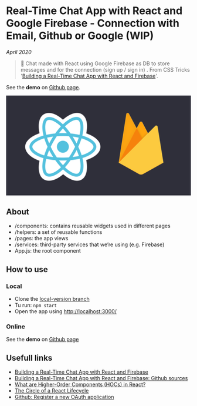 # Real-Time Chat App with React and Google Firebase - Connection with Email, Github or Google (WIP)

*April 2020*

> 🔨 Chat made with React using Google Firebase as DB to store messages and for the connection (sign up / sign in) . From CSS Tricks '[Building a Real-Time Chat App with React and Firebase](https://css-tricks.com/building-a-real-time-chat-app-with-react-and-firebase/)'. 

See the **demo** on [Github page](https://raigyo.github.io/angular-restaurangular/).

![React + Firebase logos](readme-img/reactfirebase.png)

## About

- /components: contains reusable widgets used in different pages
- /helpers: a set of reusable functions
- /pages: the app views
- /services: third-party services that we’re using (e.g. Firebase)
- App.js: the root component

## How to use

### Local

- Clone the [local-version branch](#)
- Tu run: `npm start`
- Open the app using [http://localhost:3000/](http://localhost:3000/)

### Online

See the **demo** on [Github page](#)

## Usefull links

- [Building a Real-Time Chat App with React and Firebase](https://css-tricks.com/building-a-real-time-chat-app-with-react-and-firebase/)
- [Building a Real-Time Chat App with React and Firebase: Github sources](https://github.com/Dunebook/Firebase-auth-chat-app)
- [What are Higher-Order Components (HOCs) in React?](https://css-tricks.com/what-are-higher-order-components-in-react/)
- [The Circle of a React Lifecycle](https://css-tricks.com/the-circle-of-a-react-lifecycle/)
- [Github: Register a new OAuth application](https://github.com/settings/developers)
